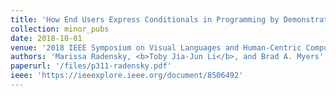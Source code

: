 ```yaml
---
title: 'How End Users Express Conditionals in Programming by Demonstration for Mobile Apps'
collection: minor_pubs
date: 2018-10-01
venue: '2018 IEEE Symposium on Visual Languages and Human-Centric Computing (VL/HCC 2018) Poster Track'
authors: 'Marissa Radensky, <b>Toby Jia-Jun Li</b>, and Brad A. Myers'
paperurl: '/files/p311-radensky.pdf'
ieee: 'https://ieeexplore.ieee.org/document/8506492'
---
```

